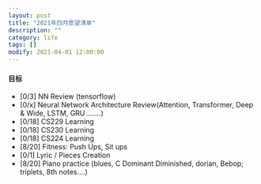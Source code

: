 ```yaml
---
layout: post
title: "2021年四月愿望清单"
description: ""
category: life
tags: []
modify: 2021-04-01 12:00:00
---
```



#### 目标

+ [0/3] NN Review (tensorflow)
+ [0/x] Neural Network Architecture Review(Attention, Transformer, Deep & Wide, LSTM, GRU .......)
+ [0/18] CS229 Learning
+ [0/18] CS230 Learning
+ [0/18] CS224 Learning
+ [8/20] Fitness: Push Ups, Sit ups
+ [0/1] Lyric / Pieces Creation
+ [8/20] Piano practice (blues, C Dominant Diminished, dorian, Bebop; triplets, 8th notes....)

